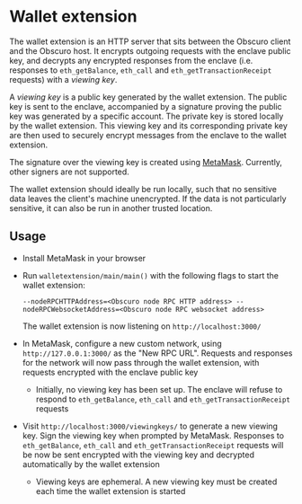 # Wallet extension

The wallet extension is an HTTP server that sits between the Obscuro client and the Obscuro host. It encrypts outgoing 
requests with the enclave public key, and decrypts any encrypted responses from the enclave (i.e. responses to 
`eth_getBalance`, `eth_call` and `eth_getTransactionReceipt` requests) with a _viewing key_.

A _viewing key_ is a public key generated by the wallet extension. The public key is sent to the enclave, accompanied 
by a signature proving the public key was generated by a specific account. The private key is stored locally by the 
wallet extension. This viewing key and its corresponding private key are then used to securely encrypt messages from 
the enclave to the wallet extension.

The signature over the viewing key is created using [MetaMask](https://metamask.io/). Currently, other signers are not 
supported.

The wallet extension should ideally be run locally, such that no sensitive data leaves the client's machine 
unencrypted. If the data is not particularly sensitive, it can also be run in another trusted location.

## Usage

* Install MetaMask in your browser

* Run `walletextension/main/main()` with the following flags to start the wallet extension:

  ```--nodeRPCHTTPAddress=<Obscuro node RPC HTTP address> --nodeRPCWebsocketAddress=<Obscuro node RPC websocket address>```

  The wallet extension is now listening on `http://localhost:3000/`

* In MetaMask, configure a new custom network, using `http://127.0.0.1:3000/` as the "New RPC URL". Requests and 
  responses for the network will now pass through the wallet extension, with requests encrypted with the enclave 
  public key

    * Initially, no viewing key has been set up. The enclave will refuse to respond to `eth_getBalance`, `eth_call` 
      and `eth_getTransactionReceipt` requests

* Visit `http://localhost:3000/viewingkeys/` to generate a new viewing key. Sign the viewing key when prompted by 
  MetaMask. Responses to `eth_getBalance`, `eth_call` and `eth_getTransactionReceipt` requests will be now be sent 
  encrypted with the viewing key and decrypted automatically by the wallet extension

    * Viewing keys are ephemeral. A new viewing key must be created each time the wallet extension is started
